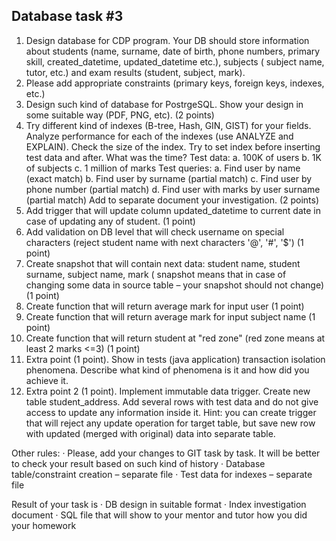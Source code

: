 ## Database task #3

1. Design database for CDP program. Your DB should store information about students (name, surname,
   date of birth, phone numbers, primary skill, created_datetime, updated_datetime etc.), subjects (
   subject name, tutor, etc.) and exam results (student, subject, mark).
2. Please add appropriate constraints (primary keys, foreign keys, indexes, etc.)
3. Design such kind of database for PostrgeSQL. Show your design in some suitable way (PDF, PNG,
   etc). (2 points)
4. Try different kind of indexes (B-tree, Hash, GIN, GIST) for your fields. Analyze performance for
   each of the indexes (use ANALYZE and EXPLAIN). Check the size of the index. Try to set index
   before inserting test data and after. What was the time? Test data:
   a. 100K of users b. 1K of subjects c. 1 million of marks 
   Test queries:
   a. Find user by name (exact match)
   b. Find user by surname (partial match)
   c. Find user by phone number (partial match)
   d. Find user with marks by user surname (partial match)
   Add to separate document your investigation. (2 points)
5. Add trigger that will update column updated_datetime to current date in case of updating any of
   student. (1 point)
6. Add validation on DB level that will check username on special characters (reject student name
   with next characters '@', '#', '$') (1 point)
7. Create snapshot that will contain next data: student name, student surname, subject name, mark (
   snapshot means that in case of changing some data in source table – your snapshot should not
   change) (1 point)
8. Create function that will return average mark for input user (1 point)
9. Create function that will return average mark for input subject name (1 point)
10. Create function that will return student at "red zone" (red zone means at least 2 marks <=3) (1
    point)
11. Extra point (1 point). Show in tests (java application) transaction isolation phenomena.
    Describe what kind of phenomena is it and how did you achieve it.
12. Extra point 2 (1 point). Implement immutable data trigger. Create new table student_address. Add
    several rows with test data and do not give access to update any information inside it. Hint:
    you can create trigger that will reject any update operation for target table, but save new row
    with updated (merged with original) data into separate table.

Other rules:
· Please, add your changes to GIT task by task. It will be better to check your result based on such
kind of history · Database table/constraint creation – separate file · Test data for indexes –
separate file

Result of your task is · DB design in suitable format · Index investigation document · SQL file that
will show to your mentor and tutor how you did your homework
